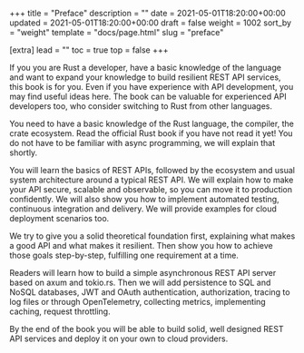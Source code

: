+++
title = "Preface"
description = ""
date = 2021-05-01T18:20:00+00:00
updated = 2021-05-01T18:20:00+00:00
draft = false
weight = 1002
sort_by = "weight"
template = "docs/page.html"
slug = "preface"

[extra]
lead = ""
toc = true
top = false
+++

If you you are Rust a developer, have a basic knowledge of the language 
and want to expand your knowledge to build resilient REST API services, 
this book is for you. Even if you have experience with API development, 
you may find useful ideas here. The book can be valuable for experienced 
API developers too, who consider switching to Rust from other languages.

You need to have a basic knowledge of the Rust language, the compiler, 
the crate ecosystem. Read the official Rust book if you have not read it yet! 
You do not have to be familiar with async programming, we will explain that shortly.

You will learn the basics of REST APIs, followed by the ecosystem and 
usual system architecture around a typical REST API. We will explain 
how to make your API secure, scalable and observable, so you can move 
it to production confidently. We will also show you how to implement 
automated testing, continuous integration and delivery. We will provide 
examples for cloud deployment scenarios too.

We try to give you a solid theoretical foundation first, explaining
what makes a good API and what makes it resilient. Then show you how 
to achieve those goals step-by-step, fulfilling one requirement at a time.

Readers will learn how to build a simple asynchronous REST API server
based on axum and tokio.rs. Then we will add persistence to SQL and 
NoSQL databases, JWT and OAuth authentication, authorization, tracing
to log files or through OpenTelemetry, collecting metrics, implementing
caching, request throttling.

By the end of the book you will be able to build solid, well designed 
REST API services and deploy it on your own to cloud providers.

